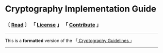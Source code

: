
[ Cryptography Guidelines ]: https://github.com/samuel-lucas6/Cryptography-Guidelines

[Contribute]: ./CONTRIBUTE
[License]: https://creativecommons.org/licenses/by-sa/4.0/
[Read]: https://fuide.github.io/Cryptography/docs/Overview


# Cryptography Implementation Guide
### 〔 [Read] 〕 「 [License] 」 「 [Contribute] 」

---

This is a **formatted** version of the 「[ Cryptography Guidelines ]」

---
